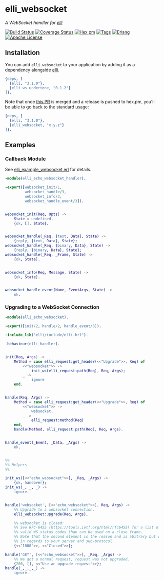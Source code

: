 # elli_websocket

*A WebSocket handler for [elli][]*

[![Build Status][gh-actions-badge]][gh-actions]
[![Coverage Status][coveralls badge]][coveralls link]
[![Hex.pm][hex badge]][hex package]
[![Tags][github tags badge]][github tags]
[![Erlang][erlang badge]][erlang downloads]
[![Apache License][license badge]](LICENSE)

[elli]: https://github.com/elli-lib/elli
[hex badge]: https://img.shields.io/hexpm/v/elli_websocket.svg
[hex package]: https://hex.pm/packages/elli_websocket
[github tags]: https://github.com/elli-lib/elli_websocket/tags
[github tags badge]: https://img.shields.io/github/tag/elli-lib/elli_websocket.svg
[erlang badge]: https://img.shields.io/badge/erlang-%E2%89%A521.0-red.svg
[erlang downloads]: http://www.erlang.org/downloads
[gh-actions-badge]: https://github.com/ut-proj/elli_websocket/workflows/ci%2Fcd/badge.svg
[gh-actions]: https://github.com/ut-proj/elli_websocket/actions
[coveralls badge]: https://coveralls.io/repos/github/elli-lib/elli_websocket/badge.svg?branch=develop
[coveralls link]: https://coveralls.io/github/elli-lib/elli_websocket?branch=develop
[license badge]: https://img.shields.io/hexpm/l/elli_websocket.svg


## Installation

You can add `elli_websocket` to your application by adding it as a dependency alongside [elli][].

```erlang
{deps, [
  {elli, "3.1.0"},
  {elli_ws_undertone, "0.1.2"}
]}.
```

Note that once [this PR]() is merged and a release is pushed to hex.pm, you'll be able to go back to the standard usage:

```erlang
{deps, [
  {elli, "3.1.0"},
  {elli_websocket, "x.y.z"}
]}.
```


## Examples

### Callback Module

See [elli_example_websocket.erl](./src/elli_example_websocket.erl) for details.

```erlang
-module(elli_echo_websocket_handler).

-export([websocket_init/1,
         websocket_handle/3,
         websocket_info/3,
         websocket_handle_event/3]).


websocket_init(Req, Opts) ->
    State = undefined,
    {ok, [], State}.


websocket_handle(_Req, {text, Data}, State) ->
    {reply, {text, Data}, State};
websocket_handle(_Req, {binary, Data}, State) ->
    {reply, {binary, Data}, State};
websocket_handle(_Req, _Frame, State) ->
    {ok, State}.


websocket_info(Req, Message, State) ->
    {ok, State}.


websocket_handle_event(Name, EventArgs, State) ->
    ok.
```


### Upgrading to a WebSocket Connection

```erlang
-module(elli_echo_websocket).

-export([init/2, handle/2, handle_event/3]).

-include_lib("elli/include/elli.hrl").

-behaviour(elli_handler).


init(Req, Args) ->
    Method = case elli_request:get_header(<<"Upgrade">>, Req) of
        <<"websocket">> ->
            init_ws(elli_request:path(Req), Req, Args);
        _ ->
            ignore
    end.


handle(Req, Args) ->
    Method = case elli_request:get_header(<<"Upgrade">>, Req) of
        <<"websocket">> ->
            websocket;
        _ ->
            elli_request:method(Req)
    end,
    handle(Method, elli_request:path(Req), Req, Args).


handle_event(_Event, _Data, _Args) ->
    ok.


%%
%% Helpers
%%

init_ws([<<"echo_websocket">>], _Req, _Args) ->
    {ok, handover};
init_ws(_, _, _) ->
    ignore.


handle('websocket', [<<"echo_websocket">>], Req, Args) ->
    %% Upgrade to a websocket connection.
    elli_websocket:upgrade(Req, Args),

    %% websocket is closed: 
    %% See RFC-6455 (https://tools.ietf.org/html/rfc6455) for a list of
    %% valid WS status codes than can be used on a close frame.
    %% Note that the second element is the reason and is abitrary but should be meaningful
    %% in regards to your server and sub-protocol.
    {<<"1000">>, <<"Closed">>};

handle('GET', [<<"echo_websocket">>], _Req, _Args) ->
    %% We got a normal request, request was not upgraded.
    {200, [], <<"Use an upgrade request">>};
handle(_,_,_,_) ->
    ignore.
```

